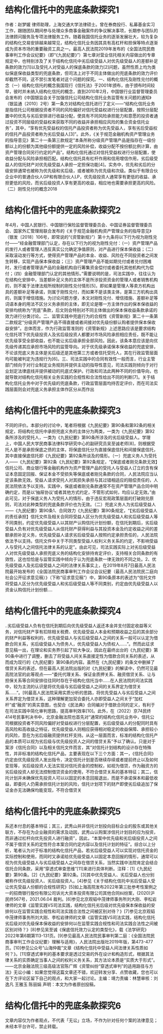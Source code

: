 # 结构化信托中的兜底条款探究1

作者：赵梦媛  律师助理，上海交通大学法律硕士。曾在券商投行、私募基金实习工作，跟随团队期间参与处理众多商事金融案件的争议解决事项，长期参与团队的法律顾问服务及专项法律服务工作。随着我国信托业务的逐渐发展壮大，较为复杂的结构化交易安排越来越常见，结构化信托业务因其具有高杠杆和担保等特点逐渐成为资本市场的重要融资工具之一。最高人民法院2019年发布的《全国法院民商事审判工作会议纪要》（即“《九民纪要》”）第七章对营业信托相关内容做出的专章规定中，也特别涉及了关于结构化信托中劣后级受益人对优先级受益人的差额补足条款的效力[1]以及受托人对受益人的保底条款的效力[2]问题，虽然性质上均为类似保底保收益类型的兜底条款，但司法上对于不同主体做出的兜底条款的效力评价却截然不同，这不禁引发笔者对这个问题的探究。一、结构化信托及刚性兑付的概念（一）结构化信托的概念我国现行《信托法》于2001年颁布，由于颁布时间较早，彼时并未纳入结构化信托的概念，直到2010年2月，中国银行业监督管理委员会发布的《中国银监会关于加强信托公司结构化信托业务监管有关问题的通知》（银监通〔2010〕2号）第一条方对结构化信托进行了定义——“结构化信托业务是指信托公司根据投资者不同的风险偏好对信托受益权进行分层配置，按照分层配置中的优先与劣后安排进行收益分配，使具有不同风险承担能力和意愿的投资者通过投资不同层级的受益权来获取不同的收益并承担相应风险的集合资金信托业务”，其中，“享有优先受益权的信托产品投资者称为优先受益人，享有劣后受益权的信托产品投资者称为劣后受益人[3]”。此外，《关于规范金融机构资产管理业务的指导意见》第二十一条第三款规定“本条所称分级资产管理产品是指存在一级份额以上的份额为其他级份额提供一定的风险补偿，收益分配不按份额比例计算，由资产管理合同另行约定的产品”。结构化信托通过对信托受益权进行分层配置，使收益分配与风险承担相匹配。结构化信托具有杠杆作用和信用增信作用，劣后级受益人的信托财产对优先级受益人承担一定担保功能[4]。实务中，优先和劣后的分级安排通常也被称为优先级和劣后级，或者被称为优先级和次级。类似于有限合伙企业中的普通合伙人GP和有限合伙人LP，优先级投资人通常享有更低的收益、承担更低的风险，而劣后级投资人享有更高的收益，相应地也需要承担更高的风险。（二）刚性兑付的概念2018

# 结构化信托中的兜底条款探究2

年4月，中国人民银行、中国银行保险监督管理委员会、中国证券监督管理委员会、国家外汇管理局联合发布的《关于规范金融机构资产管理业务的指导意见》（银发〔2018〕106号，即常说的“《资管新规》”）第十九条将以下行为视为刚性兑付——“经金融管理部门认定，存在以下行为的视为刚性兑付：（一）资产管理产品的发行人或者管理人违反真实公允确定净值原则，对产品进行保本保收益；（二）采取滚动发行等方式，使得资产管理产品的本金、收益、风险在不同投资者之间发生转移，实现产品保本保收益；（三）资产管理产品不能如期兑付或者兑付困难时，发行或者管理该产品的金融机构自行筹集资金偿付或者委托其他机构代为偿付；（四）金融管理部门认定的其他情形。”需要说明的是，司法实践中，往往认为在结构化安排中，当差额补足义务的主体不是所涉投资资金的管理人或者销售机构的，则不属于法律法规所规制的刚性兑付情形[5]，即如果是管理人等卖方机构出具的差额补足等承诺，则属于刚性兑付，而如果不是该类主体，是第三方机构出具的，则属于增信措施。为讨论问题方便，本文对刚性兑付、增信措施、差额补足等词语本身的用法不区分义务承担的主体，即无论是哪一方主体作出的保本保收益的安排均统称为“兜底”条款，后文则会特别对不同主体做出的保本保收益条款承诺的效力进行分类讨论。二、监管实践中兜底行为的合规性《资管新规》第二十一条第二款规定“分级资产管理产品不得直接或者间接对优先级份额认购者提供保本保收益安排”。总体而言，作为行政监管准则的《资管新规》上述思路应该是要求结构化信托项下优先级投资人及劣后级投资人都要对市场风险承担相应责任，既不能让优先级享受全部收益，也不能让劣后级承担全部风险。因此，该条本意应该是向优先级传递其应承担市场风险的监管导向。对于优先级承诺保本保收益的兜底安排，不论该兜底义务主体是劣后级还是其他第三方或者信托受托人，其在行政监管层面均可能被判定为违规行为[6]。三、司法实践中的合同有效性一般而言，行业主管部门倾向于对行业制定业务规则并提供主动的指导性意见，司法实践则倾向于对行业划定法律底线并提供被动的托底式保护。行政和司法此两种不同的价值导向，也就导致对结构化信托相关业务实践的合规性和合法性给出不同的判断[7]。关于结构化信托业务中对于优先级的兜底条款，行政监管层面均持否定评价，而在司法实践层面则会对兜底义务承担主体作区分从而作出

# 结构化信托中的兜底条款探究3

不同的评价。本部分的讨论中，笔者将根据《九民纪要》第90条和第92条的相关规定，将结构化信托中承担兜底义务的主体分为两类，一类为《九民纪要》第92条所涉及的受托人，一类为《九民纪要》第90条所涉及的劣后级受益人。学理上，中国人民大学民商事法律科学研究中心的副研究员吴至诚老师[8]，则根据受托人是不是承担保底之债的主体，将保底信托分为直接保底信托和间接保底信托，其中直接保底信托即《九民纪要》第92条所谈及的情形。（一）兜底义务人为受托人——《九民纪要》第92条《九民纪要》第92条规定，“【保底或者刚兑条款无效】信托公司、商业银行等金融机构作为资产管理产品的受托人与受益人订立的含有保证本息固定回报、保证本金不受损失等保底或者刚兑条款的合同，人民法院应当认定该条款无效。受益人请求受托人对其损失承担与其过错相适应的赔偿责任的，人民法院依法予以支持。实践中，保底或者刚兑条款通常不在资产管理产品合同中明确约定，而是以‘抽屉协议’或者其他方式约定，不管形式如何，均应认定无效。”由此可见，对于保底义务人为受托人的情形，由于违反宏观政策层面的打破刚兑原则，司法对此种类型的兜底条款评价也为无效。（二）兜底义务人为劣后级受益人——《九民纪要》第90条1、合同效力《九民纪要》第90条规定，“【劣后级受益人的责任承担】信托文件及相关合同将受益人区分为优先级受益人和劣后级受益人等不同类别，约定优先级受益人以其财产认购信托计划份额，在信托到期后，劣后级受益人负有对优先级受益人从信托财产获得利益与其投资本金及约定收益之间的差额承担补足义务，优先级受益人请求劣后级受益人按照约定承担责任的，人民法院依法予以支持。信托文件中关于不同类型受益人权利义务关系的约定，不影响受益人与受托人之间信托法律关系的认定”。由此可见，司法实践实际上对劣后级受益人对优先级受益人承担兜底义务的结构化安排持肯定评价，支持相关合同条款的有效性，这也恰恰是与监管实践中倾向于认为兜底条款一律无效的不同之处。2、优先级受益人及劣后级受益人之间的法律关系事实上，在2019年8月7日最高人民法院最开始发布的《全国法院民商事审判工作会议会议纪要（最高人民法院民二庭向社会公开征求意见稿）》（下称“征求意见稿”）中，第90条原本的表述为“信托文件将受益人区分为优先级受益人和劣后级受益人等不同类别，约定由优先级受益人以资金认购信托计划份额....

# 结构化信托中的兜底条款探究4

..劣后级受益人负有在信托到期后向优先级受益人返还本金并支付固定收益等义务，对信托财产享有扣除相关税费、优先级受益人本金和预期收益之后的其余部分的财产利益等权利的，优先级受益人与劣后级受益人之间的关系一般可以认定为借款合同关系，劣后级受益人为债务人，优先级受益人为债权人......”。然而此征求意见稿一出，在理论和实务界引起了较大争议，因此在最终出台的《九民纪要》第90条中进行了调整，删去了将受益人间关系直接定性为借款合同关系的表述，从而成为现行的《九民纪要》第90条的内容。虽然在《九民纪要》的条文中删掉了借贷关系的表述，但在最高人民法院出版的对《九民纪要》的解读中，仍然可见最高院法官的此等观点——“委托代理关系、保证金质押关系、融资借贷关系、让与担保关系等合同安排往往同时存在于结构化信托当中......在人民法院的司法实践中，较为主流的认识是将优先级与劣后级受益人之间的关系界定为借贷关系......”。[9]最高人民法院采用实质分析的思路，将优先受益人与劣后受益人之间关系界定为借贷关系，这种理解更加契合委托人亦即受益人之间关于“加杠杆”或“融资”的真实意图，也契合《民法典》合同编对于借款合同的定义，有利于在司法实践中简化审判思路，提高审判效率[10]。此外，在（2022）京74民终414号民事判决书中，北京金融法院也首先对“通常的结构化信托业务中，信托公司根据投资者不同风险偏好对受益权进行分层配置，劣后级受益人的分配同时具有高风险和高收益之特征，优先级受益人则相应获得相对稳定的收益保障、承担较小的风险，意在为劣后级融资提供杠杆支持。从这一层面而言，标准的结构化信托产品的本质可以视为劣后级与优先级投资人之间的借贷关系”予以了确认。只是对于案涉《信托合同》以及相关信托文件而言，其“对信托计划结构的设计存在特殊性，并非标准的结构化信托产品，主要表现在以下三个方面：其一，《信托合同》约定由优先级投资人发出指令，决定信托计划是否继续存续或者提前终止以及如何变现等，劣后级投资人无法实现对信托资金的控制权，如视为借贷，作为融资方的劣后级投资人却无法控制借贷资金的使用，不符合借贷关系的基本特征；其二，信托计划并未确保优先投资人可以以固定的本息回报退出，而是不承诺保本和最低收益，即委托人仍需承担信托计划的风险，信托计划项下的财产即使劣后级追加了保证金亦无法确保均能变现，不符合借贷关

# 结构化信托中的兜底条款探究5

系还本付息的基本特征；其三，武秀山并非信托计划投向目标企业的股东或其他关联方，不存在为企业融资的需求及动因，武秀山认购案涉信托计划目的应为投资，而非通过杠杆向优先投资人进行融资”，因此，“本案中优先级和劣后级投资人之间不属于借贷关系的定性符合本案合同约定内容以及信托计划的特征”。综合以上分析，笔者认为对于标准的结构化信托产品，若劣后级受益人可以实现对信托资金的实际控制和使用，而同时又承诺给优先级受益人以固定本息回报的情形，通常可以视为优先级受益人与劣后级受益人之间存在借贷关系，当然实践中法院肯定会结合信托合同条款，采用“穿透式审查思维”[11]来进行具体判断。注释：[1]《九民纪要》第90条。[2]《九民纪要》第92条。[3]其中优先受益人、劣后受益人也分别被称作优先级投资人、劣后级投资人。[4]参见《关于结构化信托中劣后受益人受让优先受益人份额的合规性研究》[5]如上海高院发布2022年第三批参考性案例之一的招商银行股份有限公司诉光大资本投资有限公司其他合同纠纷案，(2020)沪民终567号，2021.06.04 裁判。[6]参见北京观韬中茂律师事务所刘大刚、李松岩律师的文章《监管实践VS司法实践，结构化信托劣后级对优先级保本保收益的安排何以在监管实践合规性和司法实践合法性之间被区别对待？》[7]参见北京观韬中茂律师事务所刘大刚、李松岩律师的文章《监管实践VS司法实践，结构化信托劣后级对优先级保本保收益的安排何以在监管实践合规性和司法实践合法性之间被区别对待？》[8]参见吴至诚《保底信托效力认定的类型化》，载《法学研究》2022年第6期第113-131页。[9]参见最高人民法院民事审判第二庭：《全国法院民商事审判工作会议纪要〉理解与适用》，人民法院出版社2019年版，第473-477页。[10]参见公众号“山海仲裁”文章《结构化信托中受益人间法律关系性质如何？》。[11]穿透式审判的基本要求是透过交易的外在设计和构造形式，根据其法律关系的实质确定当事人之间的权利义务关系，其方法论本质是“实质大于形式”。——北京金融法院三级高级法官陈广辉《资管纠纷“穿透式审判”的适用路径与方法》无讼小编：如果您觉得这篇文章还不错，欢迎转发分享、点赞收藏，您也可以在下方评论区留下自己的观点，和大家一起讨论。主编：靖力责编：林慧审核：刘逸凡 王雅玉 陈丽娟 声明：本文为作者原创投稿，

# 结构化信托中的兜底条款探究6

文章内容仅为作者观点，不代表「无讼」立场，不作为针对任何个案的法律意见；未经本平台许可，禁止转载。

